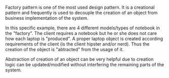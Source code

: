 Factory pattern is one of the most used design pattern. It is a creational pattern and frequently is used to decouple the creation of an object from business implementation of the system. 

In this specific example, there are 4 different models/types of notebook in the "factory". The client requires a notebook but he or she does not care how each laptop is "produced". A proper laptop object is created according requirements of the client (is the client hipster and/or nerd). Thus the creation of the object is "abtracted" from the usage of it.

Abstraction of creation of an object can be very helpful due to creation logic can be updated/modified without interfering the remaining parts of the system.

